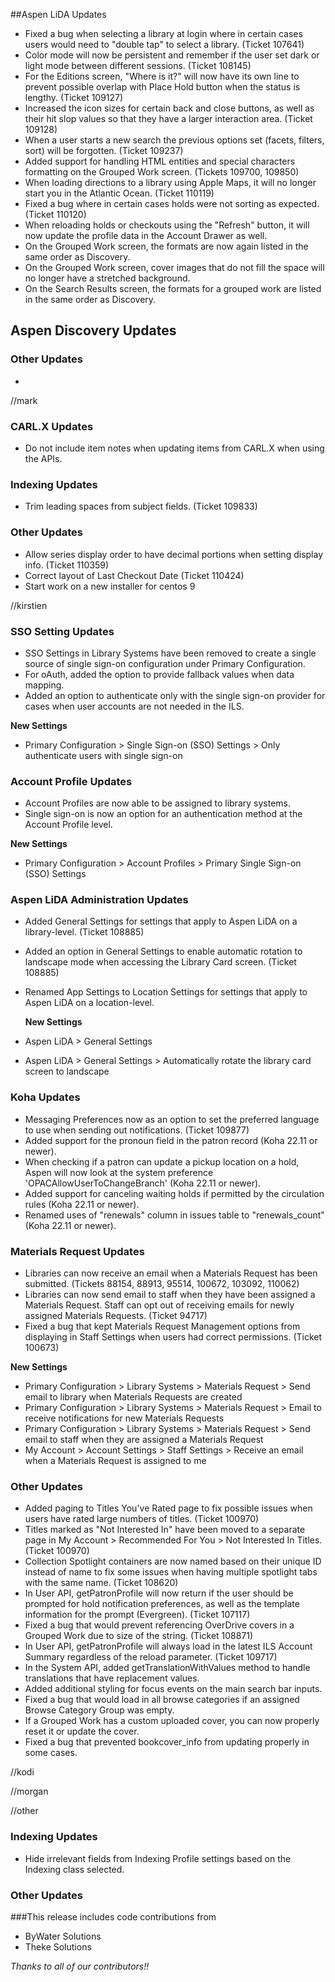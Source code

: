 ##Aspen LiDA Updates
- Fixed a bug when selecting a library at login where in certain cases users would need to "double tap" to select a library. (Ticket 107641)
- Color mode will now be persistent and remember if the user set dark or light mode between different sessions. (Ticket 108145)
- For the Editions screen, "Where is it?" will now have its own line to prevent possible overlap with Place Hold button when the status is lengthy. (Ticket 109127)
- Increased the icon sizes for certain back and close buttons, as well as their hit slop values so that they have a larger interaction area. (Ticket 109128)
- When a user starts a new search the previous options set (facets, filters, sort) will be forgotten. (Ticket 109237)
- Added support for handling HTML entities and special characters formatting on the Grouped Work screen. (Tickets 109700, 109850)
- When loading directions to a library using Apple Maps, it will no longer start you in the Atlantic Ocean. (Ticket 110119)
- Fixed a bug where in certain cases holds were not sorting as expected. (Ticket 110120)
- When reloading holds or checkouts using the "Refresh" button, it will now update the profile data in the Account Drawer as well.
- On the Grouped Work screen, the formats are now again listed in the same order as Discovery.
- On the Grouped Work screen, cover images that do not fill the space will no longer have a stretched background.
- On the Search Results screen, the formats for a grouped work are listed in the same order as Discovery.

## Aspen Discovery Updates

### Other Updates
- 

//mark
### CARL.X Updates
- Do not include item notes when updating items from CARL.X when using the APIs. 

### Indexing Updates
- Trim leading spaces from subject fields. (Ticket 109833)

### Other Updates
- Allow series display order to have decimal portions when setting display info. (Ticket 110359)  
- Correct layout of Last Checkout Date (Ticket 110424)
- Start work on a new installer for centos 9

//kirstien
### SSO Setting Updates
- SSO Settings in Library Systems have been removed to create a single source of single sign-on configuration under Primary Configuration.
- For oAuth, added the option to provide fallback values when data mapping.
- Added an option to authenticate only with the single sign-on provider for cases when user accounts are not needed in the ILS.

**New Settings**
- Primary Configuration > Single Sign-on (SSO) Settings > Only authenticate users with single sign-on

### Account Profile Updates
- Account Profiles are now able to be assigned to library systems.
- Single sign-on is now an option for an authentication method at the Account Profile level.

 **New Settings**
- Primary Configuration > Account Profiles > Primary Single Sign-on (SSO) Settings

### Aspen LiDA Administration Updates
- Added General Settings for settings that apply to Aspen LiDA on a library-level. (Ticket 108885)
- Added an option in General Settings to enable automatic rotation to landscape mode when accessing the Library Card screen. (Ticket 108885)
- Renamed App Settings to Location Settings for settings that apply to Aspen LiDA on a location-level.

  **New Settings**
- Aspen LiDA > General Settings
- Aspen LiDA > General Settings > Automatically rotate the library card screen to landscape

### Koha Updates
- Messaging Preferences now as an option to set the preferred language to use when sending out notifications. (Ticket 109877)
- Added support for the pronoun field in the patron record (Koha 22.11 or newer).
- When checking if a patron can update a pickup location on a hold, Aspen will now look at the system preference 'OPACAllowUserToChangeBranch' (Koha 22.11 or newer).
- Added support for canceling waiting holds if permitted by the circulation rules (Koha 22.11 or newer).
- Renamed uses of "renewals" column in issues table to "renewals_count" (Koha 22.11 or newer).

### Materials Request Updates
- Libraries can now receive an email when a Materials Request has been submitted. (Tickets 88154, 88913, 95514, 100672, 103092, 110062)
- Libraries can now send email to staff when they have been assigned a Materials Request. Staff can opt out of receiving emails for newly assigned Materials Requests. (Ticket 94717)
- Fixed a bug that kept Materials Request Management options from displaying in Staff Settings when users had correct permissions. (Ticket 100673)

**New Settings**
- Primary Configuration > Library Systems > Materials Request > Send email to library when Materials Requests are created
- Primary Configuration > Library Systems > Materials Request > Email to receive notifications for new Materials Requests
- Primary Configuration > Library Systems > Materials Request > Send email to staff when they are assigned a Materials Request
- My Account > Account Settings > Staff Settings > Receive an email when a Materials Request is assigned to me

### Other Updates
- Added paging to Titles You've Rated page to fix possible issues when users have rated large numbers of titles. (Ticket 100970)
- Titles marked as "Not Interested In" have been moved to a separate page in My Account > Recommended For You > Not Interested In Titles. (Ticket 100970)
- Collection Spotlight containers are now named based on their unique ID instead of name to fix some issues when having multiple spotlight tabs with the same name. (Ticket 108620)
- In User API, getPatronProfile will now return if the user should be prompted for hold notification preferences, as well as the template information for the prompt (Evergreen). (Ticket 107117)
- Fixed a bug that would prevent referencing OverDrive covers in a Grouped Work due to size of the string. (Ticket 108871)
- In User API, getPatronProfile will always load in the latest ILS Account Summary regardless of the reload parameter. (Ticket 109717)
- In the System API, added getTranslationWithValues method to handle translations that have replacement values.
- Added additional styling for focus events on the main search bar inputs.
- Fixed a bug that would load in all browse categories if an assigned Browse Category Group was empty.
- If a Grouped Work has a custom uploaded cover, you can now properly reset it or update the cover.
- Fixed a bug that prevented bookcover_info from updating properly in some cases.

//kodi

//morgan

//other
### Indexing Updates
- Hide irrelevant fields from Indexing Profile settings based on the Indexing class selected. 

### Other Updates


###This release includes code contributions from
- ByWater Solutions
- Theke Solutions

_Thanks to all of our contributors!!_